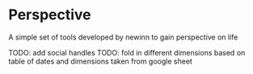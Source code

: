 # Perspective
A simple set of tools developed by newinn to gain perspective on life

TODO: add social handles
TODO: fold in different dimensions based on table of dates and dimensions taken from google sheet
